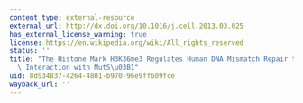 ```yaml
---
content_type: external-resource
external_url: http://dx.doi.org/10.1016/j.cell.2013.03.025
has_external_license_warning: true
license: https://en.wikipedia.org/wiki/All_rights_reserved
status: ''
title: "The Histone Mark H3K36me3 Regulates Human DNA Mismatch Repair through its\
  \ Interaction with MutS\u03B1"
uid: 8d934837-4264-4801-b970-96e9ff609fce
wayback_url: ''
---
```

